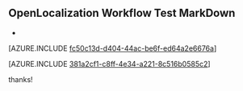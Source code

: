## OpenLocalization Workflow Test MarkDown
* 

[AZURE.INCLUDE [fc50c13d-d404-44ac-be6f-ed64a2e6676a](calleeMd1.md)]



[AZURE.INCLUDE [381a2cf1-c8ff-4e34-a221-8c516b0585c2](calleeMd2.md)]

 
thanks!